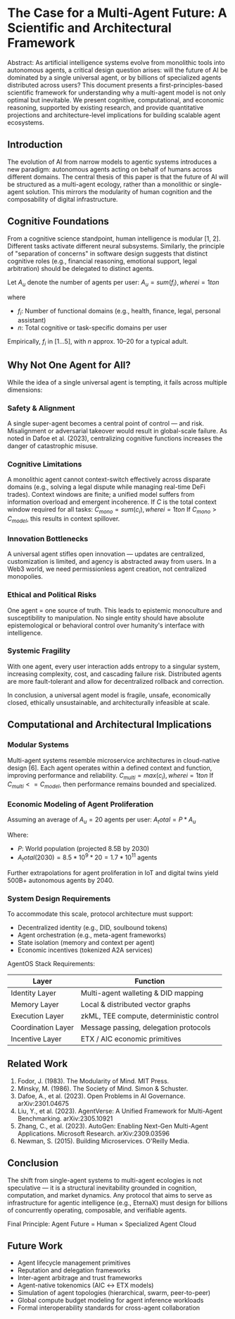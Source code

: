 # The Case for a Multi-Agent Future: A Scientific and Architectural Framework

Abstract: As artificial intelligence systems evolve from monolithic tools into autonomous agents, a critical design question arises: will the future of AI be dominated by a single universal agent, or by billions of specialized agents distributed across users? This document presents a first-principles-based scientific framework for understanding why a multi-agent model is not only optimal but inevitable. We present cognitive, computational, and economic reasoning, supported by existing research, and provide quantitative projections and architecture-level implications for building scalable agent ecosystems.

## Introduction

The evolution of AI from narrow models to agentic systems introduces a new paradigm: autonomous agents acting on behalf of humans across different domains. The central thesis of this paper is that the future of AI will be structured as a multi-agent ecology, rather than a monolithic or single-agent solution. This mirrors the modularity of human cognition and the composability of digital infrastructure.

## Cognitive Foundations

From a cognitive science standpoint, human intelligence is modular [1, 2]. Different tasks activate different neural subsystems. Similarly, the principle of "separation of concerns" in software design suggests that distinct cognitive roles (e.g., financial reasoning, emotional support, legal arbitration) should be delegated to distinct agents.

Let $A_u$ denote the number of agents per user: $A_u = sum(f_i), where i = 1 to n$

where
- $f_i$: Number of functional domains (e.g., health, finance, legal, personal assistant)
- $n$: Total cognitive or task-specific domains per user

Empirically, $f_i$ in [1...5], with $n$ approx. 10–20 for a typical adult.

## Why Not One Agent for All?

While the idea of a single universal agent is tempting, it fails across multiple dimensions:

### Safety & Alignment

A single super-agent becomes a central point of control — and risk. Misalignment or adversarial takeover would result in global-scale failure. As noted in Dafoe et al. (2023), centralizing cognitive functions increases the danger of catastrophic misuse.

### Cognitive Limitations

A monolithic agent cannot context-switch effectively across disparate domains (e.g., solving a legal dispute while managing real-time DeFi trades). Context windows are finite; a unified model suffers from information overload and emergent incoherence.
If $C$ is the total context window required for all tasks: $C_{mono} = sum(c_i), where i = 1 to n$ If $C_{mono} > C_{model}$, this results in context spillover.

### Innovation Bottlenecks

A universal agent stifles open innovation — updates are centralized, customization is limited, and agency is abstracted away from users. In a Web3 world, we need permissionless agent creation, not centralized monopolies.

### Ethical and Political Risks

One agent = one source of truth. This leads to epistemic monoculture and susceptibility to manipulation. No single entity should have absolute epistemological or behavioral control over humanity's interface with intelligence.

### Systemic Fragility

With one agent, every user interaction adds entropy to a singular system, increasing complexity, cost, and cascading failure risk. Distributed agents are more fault-tolerant and allow for decentralized rollback and correction.

In conclusion, a universal agent model is fragile, unsafe, economically closed, ethically unsustainable, and architecturally infeasible at scale.

## Computational and Architectural Implications

### Modular Systems

Multi-agent systems resemble microservice architectures in cloud-native design [6]. Each agent operates within a defined context and function, improving performance and reliability.
$C_{multi} = max(c_i), where i = 1 to n$ If $C_{multi} <= C_{model}$, then performance remains bounded and specialized.

### Economic Modeling of Agent Proliferation

Assuming an average of $A_u = 20$ agents per user: $A_total = P * A_u$

Where:
- $P$: World population (projected 8.5B by 2030)
- $A_total (2030) = 8.5 * 10^9 * 20 = 1.7 * 10^11$ agents

Further extrapolations for agent proliferation in IoT and digital twins yield 500B+ autonomous agents by 2040.

### System Design Requirements

To accommodate this scale, protocol architecture must support:
- Decentralized identity (e.g., DID, soulbound tokens)
- Agent orchestration (e.g., meta-agent frameworks)
- State isolation (memory and context per agent)
- Economic incentives (tokenized A2A services)

AgentOS Stack Requirements:

| Layer | Function |
|-------|----------|
| Identity Layer | Multi-agent walleting & DID mapping |
| Memory Layer | Local & distributed vector graphs |
| Execution Layer | zkML, TEE compute, deterministic control |
| Coordination Layer | Message passing, delegation protocols |
| Incentive Layer | ETX / AIC economic primitives |

## Related Work
1. Fodor, J. (1983). The Modularity of Mind. MIT Press.
2. Minsky, M. (1986). The Society of Mind. Simon & Schuster.
3. Dafoe, A., et al. (2023). Open Problems in AI Governance. arXiv:2301.04675
4. Liu, Y., et al. (2023). AgentVerse: A Unified Framework for Multi-Agent Benchmarking. arXiv:2305.10921
5. Zhang, C., et al. (2023). AutoGen: Enabling Next-Gen Multi-Agent Applications. Microsoft Research. arXiv:2309.03596
6. Newman, S. (2015). Building Microservices. O'Reilly Media.

## Conclusion
The shift from single-agent systems to multi-agent ecologies is not speculative — it is a structural inevitability grounded in cognition, computation, and market dynamics. Any protocol that aims to serve as infrastructure for agentic intelligence (e.g., EternaX) must design for billions of concurrently operating, composable, and verifiable agents.

Final Principle: Agent Future = Human × Specialized Agent Cloud

## Future Work
- Agent lifecycle management primitives
- Reputation and delegation frameworks
- Inter-agent arbitrage and trust frameworks
- Agent-native tokenomics (AIC ↔ ETX models)
- Simulation of agent topologies (hierarchical, swarm, peer-to-peer)
- Global compute budget modeling for agent inference workloads
- Formal interoperability standards for cross-agent collaboration

